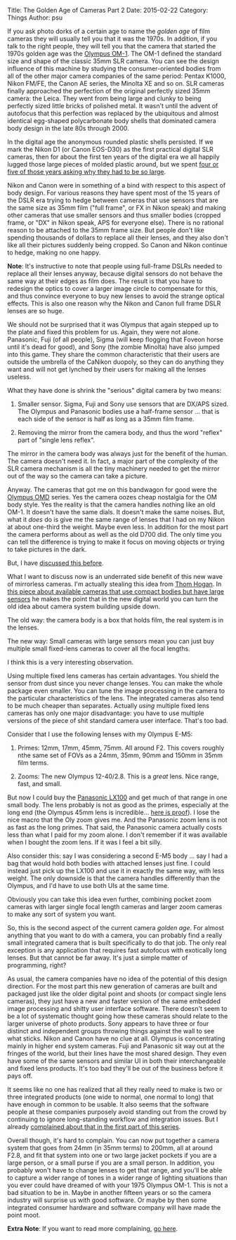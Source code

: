 Title: The Golden Age of Cameras Part 2
Date: 2015-02-22
Category: Things
Author: psu

If you ask photo dorks of a certain age to name  the *golden age* of film cameras they will usually tell you that it was the 1970s. In addition, if you talk to the right people, they will tell you that the camera that started the 1970s golden age was the <a href="http://en.wikipedia.org/wiki/Olympus_OM-1">Olympus OM-1</a>. The OM-1 defined the standard size and shape of the classic 35mm SLR camera. You can see the design influence of this machine by studying the consumer-oriented bodies from all of the other major camera companies of the same period: Pentax K1000, Nikon FM/FE, the Canon AE series, the Minolta XE and so on. SLR cameras finally approached the perfection of the original perfectly sized 35mm camera: the Leica. They
went from being large and clunky to being perfectly sized little bricks of polished metal. It wasn't until the advent of autofocus that this perfection was replaced by the ubiquitous and almost identical egg-shaped polycarbonate body shells that dominated camera body design in the late 80s through 2000.

In the digital age the anonymous rounded plastic shells persisted. If we mark the Nikon D1 (or Canon EOS-D30) as the first practical digital SLR cameras, then for about the first ten years of the digital era we all happily lugged those large pieces of molded plastic around, but we spent <a href="http://mutable-states.com/the-camera-i-want.html">four or five of those years asking why they had to be so large</a>.

Nikon and Canon were in something of a bind with respect to this aspect of body design. For various reasons they have spent most of the 15 years of the DSLR era trying to hedge between cameras that use sensors that are the same size as 35mm film ("full frame", or FX in Nikon speak) and making other cameras that use smaller sensors and thus smaller bodies (cropped frame, or "DX" in Nikon speak, APS for everyone else). There is no rational reason to be attached to the 35mm frame size. But people don't like spending thousands of dollars to replace all their lenses, and they also don't like all their pictures suddenly being cropped. So Canon and Nikon continue to hedge, making no one happy.

**Note**: It's instructive to note that people using full-frame DSLRs needed to replace all their lenses anyway, because digital sensors do not behave the same way at their edges as film does. The result is that you have to redesign the optics to cover a larger image circle to compensate for this, and thus convince everyone to buy new lenses to avoid the strange optical effects. This is also one reason why the Nikon and Canon full frame DSLR lenses are so huge.

We should not be surprised that it was Olympus that again stepped up to the plate and fixed this problem for us. Again, they were not alone. Panasonic, Fuji (of all people), Sigma (will keep flogging that Foveon horse until it's dead for good), and Sony (the zombie Minolta) have also jumped into this game. They share the common characteristic that their users are outside the umbrella of the CaNikon duopoly, so they can do anything they want and will not get lynched by their users for making all the lenses useless.

What they have done is shrink the "serious" digital camera by two means:

1. Smaller sensor. Sigma, Fuji and Sony use sensors that are DX/APS sized. The Olympus and Panasonic bodies use a half-frame sensor ... that is each side of the sensor is half as long as a 35mm film frame.

2. Removing the mirror from the camera body, and thus the word "reflex" part of "single lens reflex".

The mirror in the camera body was always just for the benefit of the human. The camera doesn't need it. In fact, a major part of the complexity of the SLR camera mechanism is all the tiny machinery needed to get the mirror out of the way so the camera can take a picture.

Anyway. The cameras that got me on this bandwagon for good were the <a href="http://en.wikipedia.org/wiki/Olympus_OM-D_E-M5">Olympus OMD</a> series. Yes the camera oozes cheap nostalgia for the OM body style. Yes the reality is that the camera handles nothing like an old OM-1. It doesn't have the same dials. It doesn't make the same noises. But, what it *does* do is give me the same range of lenses that I had on my Nikon at about one-third the weight. Maybe even less. In addition for the most part the camera performs about as well as the old D700 did. The only time you can tell the difference is trying to make it focus on moving objects or trying to take pictures in the dark.

But, I have <a href="http://mutable-states.com/the-camera-we-want-redux.html">discussed this before</a>. 

What I want to discuss now is an underrated side benefit of this new wave of mirrorless cameras. I'm actually stealing this idea from <a href="http://www.bythom.com">Thom Hogan</a>. In <a href="http://gearophile.com/cameras/camera-articles/which-large-sensor-compact.html">this piece about available cameras that use compact bodies but have large sensors</a> he makes the point that in the new digital world you can turn the old idea about camera system building upside down.

The old way: the camera body is a box that holds film, the real system is in the lenses.

The new way: Small cameras with large sensors mean you can just buy multiple small fixed-lens cameras to cover all the focal lengths.

I think this is a very interesting observation. 

Using multiple fixed lens cameras has certain advantages. You shield the sensor from dust since you never change lenses. You can make the whole package even smaller. You can tune the image processing in the camera to the particular characteristics of the lens. The integrated cameras also tend to be much cheaper than separates. Actually *using* multiple fixed lens cameras has only one major disadvantage: you have to use multiple versions of the piece of shit standard camera user interface. That's too bad.

Consider that I use the following lenses with my Olympus E-M5:

1. Primes: 12mm, 17mm, 45mm, 75mm. All around F2. This covers roughly nthe same set of FOVs as a 24mm, 35mm, 90mm and 150mm in 35mm film terms.

2. Zooms: The new Olympus 12-40/2.8. This is a *great* lens. Nice range, fast, and small.

But now I could buy the <a href="http://www.amazon.com/Panasonic-LUMIX-LX100-Camera-Integrated/dp/B00GORMJTI/ref=sr_1_1?ie=UTF8&qid=1424613707&sr=8-1&keywords=Panasonic+LUMIX+LX100">Panasonic LX100</a> and get much of that range in one small body. The lens probably is not as good as the primes, especially at the long end (the Olympus 45mm lens is incredible... <a href="https://www.flickr.com/photos/79904144@N00/10225503805/in/photolist-gzAo2K-gqccxr-gs4e9Q">here is proof</a>). I lose the nice macro that the Oly zoom gives me. And the Panasonic zoom lens is not as fast as the long primes. That said, the Panasonic camera actually costs less than what I paid for my zoom alone. I don't remember if it was available when I bought the zoom lens. If it was I feel a bit silly.

Also consider this: say I was considering a second E-M5 body ... say I had a bag that would hold both bodies with attached lenses just fine. I could instead just pick up the LX100 and use it in exactly the same way, with less weight. The only downside is that the camera handles differently than the Olympus, and I'd have to use both UIs at the same time.

Obviously you can take this idea even further, combining pocket zoom cameras with larger single focal length cameras and larger zoom cameras to make any sort of system you want. 

So, this is the second aspect of the current camera *golden age*. For almost anything that you want to do with a camera, you can probably find a really small integrated camera that is built specifically to do that job. The only real exception is any application that requires fast autofocus with exotically long lenses. But that cannot be far away. It's just a simple matter of programming, right?

As usual, the camera companies have no idea of the potential of this design direction. For the most part this new generation of cameras are built and packaged just like the older digital point and shoots (or compact single lens cameras), they just have a new and faster version of the same embedded image processing and shitty user interface software. There doesn't seem to be a lot of systematic thought going how these cameras should relate to the larger universe of photo products. Sony appears to have three or four distinct and independent groups throwing things against the wall to see what sticks. Nikon and Canon have no clue at all. Olympus is concentrating mainly in higher end system cameras. Fuji and Panasonic sit way out at the fringes of the world, but their lines have the most shared design. They even have some of the same sensors and similar UI in both their interchangeable and fixed lens products. It's too bad they'll be out of the business before it pays off.

It seems like no one has realized that all they really need to make is two or three integrated products (one wide to normal, one normal to long) that have enough in common to be usable. It also seems that the software people at these companies purposely avoid standing out from the crowd by continuing to ignore long-standing workflow and integration issues. But I already <a href="http://mutable-states.com/the-golden-age-of-cameras-part-1.html">complained about that in the first part of this series</a>.

Overall though, it's hard to complain. You can now put together a camera system that goes from 24mm (in 35mm terms) to 200mm, all at around F2.8, and fit that system into one or two large jacket pockets if you are a large person, or a small purse if you are a small person. In addition, you probably won't have to change lenses to get that range, and you'll be able to capture a wider range of tones in a wider range of lighting situations than you ever could have dreamed of with your 1975 Olympus OM-1. This is not a bad situation to be in. Maybe in another fifteen years or so the camera industry will surprise us with good software. Or maybe by then some integrated consumer hardware and software company will have made the point moot.

**Extra Note**: If you want to read more complaining, <a href="http://www.dslrbodies.com/newsviews/homework-results-reviewed.html">go here</a>.
